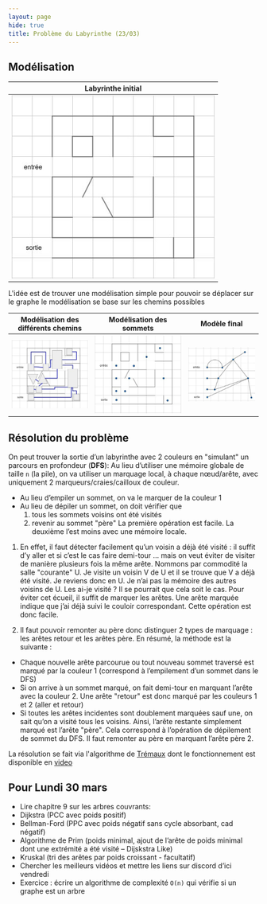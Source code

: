 ```yaml
--- 
layout: page
hide: true
title: Problème du Labyrinthe (23/03)
---
```


## Modélisation

|Labyrinthe initial|
|:---:|
|![labyrinthe initial](/assets/images/graphe/labyrinthe.png)|

L'idée est de trouver une modélisation simple pour pouvoir se déplacer sur le
graphe le modélisation se base sur les chemins possibles

|Modélisation des différents chemins| Modélisation des sommets | Modèle final|
|:---:|:---:|:---:|
|![modélisation du labyrinthe 1] | ![modélisation du labyrinthe 2] | ![modélisation du labyrinthe final] |

[modélisation du labyrinthe 1]:/assets/images/graphe/labyrinthe1.png
[modélisation du labyrinthe 2]:/assets/images/graphe/labyrinthe2.png 
[modélisation du labyrinthe final]:/assets/images/graphe/labyrinthe3.png

## Résolution du problème 
On peut trouver la sortie d’un labyrinthe avec 2 couleurs en "simulant" un
parcours en profondeur (**DFS**): Au lieu d’utiliser une mémoire globale de taille `n`
(la pile), on va utiliser un marquage local, à chaque nœud/arête, avec
uniquement 2 marqueurs/craies/cailloux de couleur.

* Au lieu d’empiler un sommet, on va le marquer de la couleur 1
* Au lieu de dépiler un sommet, on doit vérifier que 
  1. tous les sommets voisins ont été visités 
  2. revenir au sommet "père" La première opération est facile. La deuxième
l’est moins avec une mémoire locale.

1. En effet, il faut détecter facilement qu’un voisin a déjà été visité : il
suffit d’y aller et si c’est le cas faire demi-tour … mais on veut éviter de
visiter de manière plusieurs fois la même arête. Nommons par commodité la salle
"courante" U. Je visite un voisin V de U et il se trouve que V a déjà été
visité. Je reviens donc en U. Je n’ai pas la mémoire des autres voisins de U.
Les ai-je visité ? Il se pourrait que cela soit le cas. Pour éviter cet écueil,
il suffit de marquer les arêtes. Une arête marquée indique que j’ai déjà suivi
le couloir correspondant. Cette opération est donc facile.

2. Il faut pouvoir remonter au père donc distinguer 2 types de marquage : les
arêtes retour et les arêtes père. En résumé, la méthode est la suivante :
* Chaque nouvelle arête parcourue ou tout nouveau sommet traversé est marqué par
la couleur 1 (correspond à l’empilement d’un sommet dans le DFS)
* Si on arrive à un sommet marqué, on fait demi-tour en marquant l’arête avec la
couleur 2. Une arête "retour" est donc marqué par les couleurs 1 et 2 (aller
et retour)
* Si toutes les arêtes incidentes sont doublement marquées sauf une, on sait
qu’on a visité tous les voisins. Ainsi, l’arête restante simplement marqué est
l’arête "père". Cela correspond à l’opération de dépilement de sommet du DFS.
Il faut remonter au père en marquant l’arête père 2.

La résolution se fait via l'algorithme de
[Trémaux](https://en.wikipedia.org/wiki/Maze_solving_algorithm#Tr%C3%A9maux's_algorithm)
dont le fonctionnement est disponible en [video](https://www.youtube.com/watch?v=gVSEJdSQZVQ)

## Pour Lundi 30 mars
* Lire chapitre 9 sur les arbres couvrants: 
* Dijkstra (PCC avec poids positif)
* Bellman-Ford (PPC avec poids négatif sans cycle absorbant, cad négatif) 
* Algorithme de Prim (poids minimal, ajout de l’arête de poids minimal dont une extrémité a été visité – Dijskstra Like)
* Kruskal (tri des arêtes par poids croissant - facultatif)
* Chercher les meilleurs vidéos et mettre les liens sur discord d’ici vendredi
* Exercice : écrire un algorithme de complexité `O(n)` qui vérifie si un graphe est un arbre

